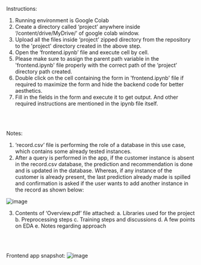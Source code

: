 Instructions:
1. Running environment is Google Colab
2.	Create a directory called ‘project’ anywhere inside ‘/content/drive/MyDrive/’ of google colab window.
3.	Upload all the files inside ‘project’ zipped directory from the repository to the 'project' directory created in the above step.
4.	Open the ‘frontend.ipynb’ file and execute cell by cell.
5.	Please make sure to assign the parent path variable in the 'frontend.ipynb' file properly with the correct path of the ‘project’ directory path created.
6.	Double click on the cell containing the form in 'frontend.ipynb' file if required to maximize the form and hide the backend code for better aesthetics.
7.	Fill in the fields in the form and execute it to get output. And other required instructions are mentioned in the ipynb file itself.

<br><br>

Notes:
1.	‘record.csv’ file is performing the role of a database in this use case, which contains some already tested instances.
2.	After a query is performed in the app, if the customer instance is absent in the record.csv database, the prediction and recommendation is done and is updated in the database. Whereas, if any instance of the customer is already present, the last prediction already made is spilled and confirmation is asked if the user wants to add another instance in the record as shown below:
   
![image](https://github.com/capco-use-cases/hackathon_app/assets/141928608/e00ccee9-1ff9-4509-a8bb-82d0845ed697)

3. Contents of ‘Overview.pdf’ file attached:
    a.	Libraries used for the project
    b.	Preprocessing steps
    c.	Training steps and discussions
    d.	A few points on EDA
    e.	Notes regarding approach

<br><br>

Frontend app snapshot:
![image](https://github.com/capco-use-cases/hackathon_app/assets/141928608/a9d2dd9e-999f-4e14-8f9c-c87d3de4f721)
